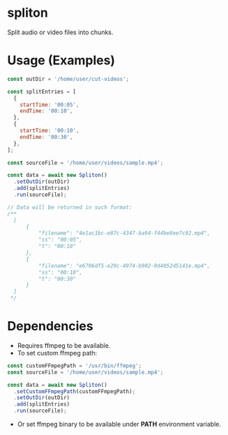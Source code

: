 # spliton

Split audio or video files into chunks.

# Usage (Examples)

```js
const outDir = '/home/user/cut-videos';

const splitEntries = [
  {
    startTime: '00:05',
    endTime: '00:10',
  },
  {
    startTime: '00:10',
    endTime: '00:30',
  },
];

const sourceFile = '/home/user/videos/sample.mp4';

const data = await new Spliton()
  .setOutDir(outDir)
  .add(splitEntries)
  .run(sourceFile);

// Data will be returned in such format:
/**
  [
      {
          "filename": "4e1ac1bc-e87c-4347-ba94-f44be8ee7c92.mp4",
          "ss": "00:05",
          "t": "00:10"
      },
      {
          "filename": "e6706df5-e29c-4974-b902-0d4052d5141e.mp4",
          "ss": "00:10",
          "t": "00:30"
      }
  ]
 */
```

# Dependencies

- Requires ffmpeg to be available.
- To set custom ffmpeg path:

```js
const customFFmpegPath = '/usr/bin/ffmpeg';
const sourceFile = '/home/user/videos/sample.mp4';

const data = await new Spliton()
  .setCustomFFmpegPath(customFFmpegPath);
  .setOutDir(outDir)
  .add(splitEntries)
  .run(sourceFile);
```

- Or set ffmpeg binary to be available under **PATH** environment variable.
